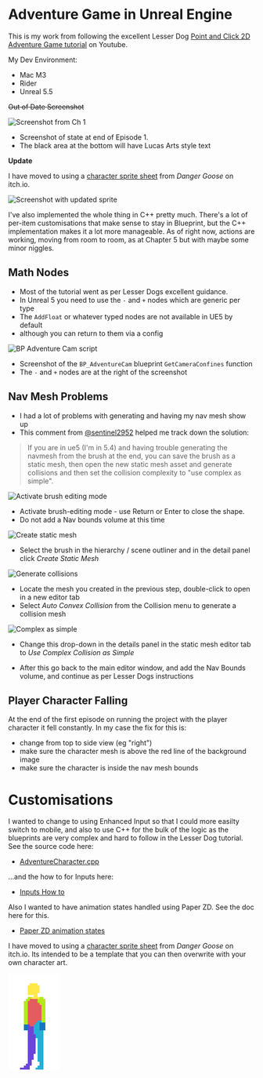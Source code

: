 # Adventure Game in Unreal Engine

This is my work from following the excellent Lesser Dog [Point and Click 2D Adventure Game tutorial](https://www.youtube.com/watch?v=sEy3c5JcLys&t=7s) on Youtube.

My Dev Environment:

* Mac M3
* Rider
* Unreal 5.5

~~Out of Date Screenshot~~

![Screenshot from Ch 1](Docs/images/Ep1-screenshot.png)

* Screenshot of state at end of Episode 1.
* The black area at the bottom will have Lucas Arts style text

**Update**

I have moved to using a [character sprite sheet](https://danger-goose.itch.io/point-and-click-adventure-game-sprite-template) from _Danger Goose_ on itch.io.

![Screenshot with updated sprite](Docs/images/current.png)

I've also implemented the whole thing in C++ pretty much. There's a lot of per-item
customisations that make sense to stay in Blueprint, but the C++ implementation makes
it a lot more manageable. As of right now, actions are working, moving from room to
room, as at Chapter 5 but with maybe some minor niggles.

## Math Nodes

* Most of the tutorial went as per Lesser Dogs excellent guidance.
* In Unreal 5 you need to use the `-` and `+` nodes which are generic per type
* The `AddFloat` or whatever typed nodes are not available in UE5 by default
* although you can return to them via a config

![BP Adventure Cam script](Docs/images/bp-adventure-cam-blueprint-script.png)

* Screenshot of the `BP_AdventureCam` blueprint `GetCameraConfines` function
* The `-` and `+` nodes are at the right of the screenshot

## Nav Mesh Problems

* I had a lot of problems with generating and having my nav mesh show up
* This comment from [@sentinel2952](https://www.youtube.com/@sentinel2592) helped me track down the solution:

> If you are in ue5 (I'm in 5.4) and having trouble generating the navmesh from the brush at the end, 
> you can save the brush as a static mesh, then open the new static mesh asset and generate collisions 
> and then set the collision complexity to "use complex as simple".

![Activate brush editing mode](Docs/images/activate-brush-editing.png)

* Activate brush-editing mode - use Return or Enter to close the shape.
* Do not add a Nav bounds volume at this time

![Create static mesh](Docs/images/create-static-mesh.png)

* Select the brush in the hierarchy / scene outliner and in the detail panel click _Create Static Mesh_

![Generate collisions](Docs/images/generate-collision.png)

* Locate the mesh you created in the previous step, double-click to open in a new editor tab
* Select _Auto Convex Collision_ from the Collision menu to generate a collision mesh

![Complex as simple](Docs/images/complex-as-simple.png)

* Change this drop-down in the details panel in the static mesh editor tab to _Use Complex Collision as Simple_

* After this go back to the main editor window, and add the Nav Bounds volume, and continue as per Lesser Dogs instructions

## Player Character Falling

At the end of the first episode on running the project with the player character it fell constantly. In 
my case the fix for this is:

* change from top to side view (eg "right") 
* make sure the character mesh is above the red line of the background image
* make sure the character is inside the nav mesh bounds

# Customisations 

I wanted to change to using Enhanced Input so that I could more easilty switch to mobile, and also
to use C++ for the bulk of the logic as the blueprints are very complex and hard to follow in the Lesser Dog tutorial. See the source code here:

* [AdventureCharacter.cpp](Source/AdventureGame/AdventureCharacter.cpp)

...and the how to for Inputs here: 

* [Inputs How to](../Docs/HowTo.md#create-inputs)

Also I wanted to have animation states handled using Paper ZD.  See the doc here for this.

* [Paper ZD animation states](Docs/AnimationStateMachine.md)

I have moved to using a [character sprite sheet](https://danger-goose.itch.io/point-and-click-adventure-game-sprite-template) from _Danger Goose_ on itch.io. Its intended 
to be a template that you can then overwrite with your own character art.

![Danger goose character](Docs/images/SpH4M4.gif)